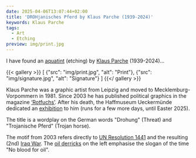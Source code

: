 ```yaml
---
date: 2025-04-06T13:07:44+02:00
title: 'DROHjanisches Pferd by Klaus Parche (1939-2024)'
keywords: Klaus Parche
tags:
  - Art
  - Etching
preview: img/print.jpg
---
```


I have found an [aquatint](https://en.wikipedia.org/wiki/Aquatint) (etching) by [Klaus Parche](http://www.klausparche.de/) (1939-2024)...
<!--more-->

{{< gallery >}}
[
  {"src": "img/print.jpg", "alt": "Print"},
  {"src": "img/signature.jpg", "alt": "Signature"}
]
{{</ gallery >}}

Klaus Parche was a graphic artist from Leipzig and moved to Mecklemburg-Vorpommern in 1981. Since 2003 he has published political graphics in the magazine [‘Rotfuchs’](https://www.rotfuchs.net/). After his death, the Haffmuseum Ueckermünde dedicated an [exhibition](https://www.ueckermuende.de/portal/seiten/sonderausstellung-im-haffmuseum-900000184-34850.html) to him (runs for a few more days, until Easter 2025).

The title is a wordplay on the German words "Drohung" (Threat) and "Trojanische Pferd" (Trojan horse).

The motif from 2003 refers directly to [UN Resolution 1441](https://en.wikipedia.org/wiki/United_Nations_Security_Council_Resolution_1441) and the resulting (2nd) [Iraq War](https://en.wikipedia.org/wiki/Iraq_War). The [oil derricks](https://en.wikipedia.org/wiki/Drilling_rig) on the left emphasise the slogan of the time "No blood for oil".
